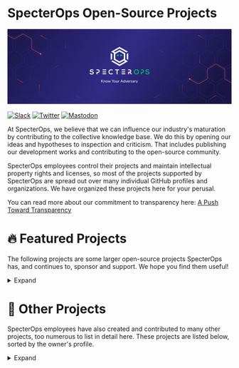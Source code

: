 
SpecterOps Open-Source Projects
===============================
  
![SpecterOps](../img/specterops-banner.png)  
  
[![Slack](https://img.shields.io/badge/Slack-SpecterOps-02B36C)](https://slack.specterops.io) [![Twitter](https://img.shields.io/twitter/follow/specterops?style=social)](https://twitter.com/specterops) [![Mastodon](https://img.shields.io/mastodon/follow/109314317500800201?domain=https%3A%2F%2Finfosec.exchange&style=social)](https://infosec.exchange/@specterops)  
  
At SpecterOps, we believe that we can influence our industry's maturation by contributing to the collective knowledge base. We do this by opening our ideas and hypotheses to inspection and criticism. That includes publishing our development works and contributing to the open-source community.

SpecterOps employees control their projects and maintain intellectual property rights and licenses, so most of the projects supported by SpecterOps are spread out over many individual GitHub profiles and organizations. We have organized these projects here for your perusal.

You can read more about our commitment to transparency here: [A Push Toward Transparency](https://posts.specterops.io/a-push-toward-transparency-c385a0dd1e34)  

# :fire: Featured Projects
  
The following projects are some larger open-source projects SpecterOps has, and continues to, sponsor and support. We hope you find them useful!  
  
<details><summary>Expand</summary>  

## BloodHound
  
![license](https://img.shields.io/badge/license-Apache--2.0-02B36C) ![Project Type](https://img.shields.io/badge/type-Red%20%26%20Blue%20Team-966FD6) ![Slack](https://img.shields.io/badge/language-Go-5465FF) ![forks](https://img.shields.io/github/forks/SpecterOps/BloodHound?color=0F0B38&style=social) ![stargazers](https://img.shields.io/github/stars/SpecterOps/BloodHound?color=5465FF&style=social)  
<details><summary>More Info</summary>  
  
![BloodHound](../img/bloodhound.png)  
  
> BloodHound Community Edition uses graph theory to reveal the hidden and often unintended relationships within an Active Directory or Azure environment. Attackers can use BloodHound to easily identify highly complex attack paths that would otherwise be impossible to quickly identify. Defenders can use BloodHound to identify and eliminate those same attack paths. Both blue and red teams can use BloodHound to easily gain a deeper understanding of privilege relationships in an Active Directory or Azure environment.  

|Resource|Link|
| :--- | :--- |
|GitHub|<https://github.com/SpecterOps/BloodHound>|
|Homepage|<https://bloodhoundenterprise.io/>|
|Documentation|https://support.bloodhoundenterprise.io/|
  
</details>  

## Nemesis
  
![license](https://img.shields.io/badge/license-BSD--3--Clause-02B36C) ![Project Type](https://img.shields.io/badge/type-Red%20Team-FF7E79) ![Slack](https://img.shields.io/badge/language-Python-5465FF) ![forks](https://img.shields.io/github/forks/SpecterOps/Nemesis?color=0F0B38&style=social) ![stargazers](https://img.shields.io/github/stars/SpecterOps/Nemesis?color=5465FF&style=social)  
<details><summary>More Info</summary>  
  
![Nemesis](../img/nemesis.png)  
  
> Nemesis is a centralized data processing platform that ingests, enriches, and performs analytics on offensive security assessment data. It ingests data from a variety of sources (C2 frameworks, manual file uploads, Chrome downloads, etc.) and performs a number of automations and analytics on the collected data. It is a SpecterOps R&D project aiming to automate a number of repetitive tasks operators encounter on engagements, empower operators' analytic capabilities and collective knowledge, and create data stores of as much operational data as possible to help guide future research and facilitate offensive data analysis.  

|Resource|Link|
| :--- | :--- |
|GitHub|<https://github.com/SpecterOps/Nemesis>|
|Homepage|<https://specterops.github.io/Nemesis/>|
  
</details>  

## Ghostwriter
  
![license](https://img.shields.io/badge/license-BSD--3--Clause-02B36C) ![Project Type](https://img.shields.io/badge/type-Red%20Team-FF7E79) ![Slack](https://img.shields.io/badge/language-Python-5465FF) ![forks](https://img.shields.io/github/forks/GhostManager/Ghostwriter?color=0F0B38&style=social) ![stargazers](https://img.shields.io/github/stars/GhostManager/Ghostwriter?color=5465FF&style=social)  
<details><summary>More Info</summary>  
  
![Ghostwriter](../img/ghostwriter.png)  
  
> Ghostwriter is a part of your team. It helps you manage clients, projects, reports, and infrastructure in one application. It does not replace some of the more common or traditional project management tools, such as CRMs. Still, it does consolidate all relevant project information in a way for users to easily curate every aspect of their projects.  

|Resource|Link|
| :--- | :--- |
|GitHub|<https://github.com/GhostManager/Ghostwriter>|
|Homepage|<https://ghostwriter.wiki>|
|Documentation|https://www.ghostwriter.wiki/|
  
</details>  

## Mythic
  
![license](https://img.shields.io/badge/license-BSD--3--Clause-02B36C) ![Project Type](https://img.shields.io/badge/type-Red%20Team-FF7E79) ![Slack](https://img.shields.io/badge/language-JavaScript-5465FF) ![forks](https://img.shields.io/github/forks/its-a-feature/Mythic?color=0F0B38&style=social) ![stargazers](https://img.shields.io/github/stars/its-a-feature/Mythic?color=5465FF&style=social)  
<details><summary>More Info</summary>  
  
![Mythic](../img/mythic.png)  
  
> A cross-platform, post-exploit, red teaming framework built with python3, docker, docker-compose, and a web browser UI. It's designed to provide a collaborative and user friendly interface for operators, managers, and reporting throughout red teaming.  

|Resource|Link|
| :--- | :--- |
|GitHub|<https://github.com/its-a-feature/Mythic>|
|Documentation|https://docs.mythic-c2.net/|
  
</details>  

## Merlin
  
![license](https://img.shields.io/badge/license-GPL--3.0-02B36C) ![Project Type](https://img.shields.io/badge/type-Red%20Team-FF7E79) ![Slack](https://img.shields.io/badge/language-Go-5465FF) ![forks](https://img.shields.io/github/forks/Ne0nd0g/merlin?color=0F0B38&style=social) ![stargazers](https://img.shields.io/github/stars/Ne0nd0g/merlin?color=5465FF&style=social)  
<details><summary>More Info</summary>  
  
![Merlin](../img/merlin.png)  
  
> Merlin is a cross-platform post-exploitation Command & Control server and agent written in Go.  

|Resource|Link|
| :--- | :--- |
|GitHub|<https://github.com/Ne0nd0g/merlin>|
  
</details>  

## SharpSCCM
  
![license](https://img.shields.io/badge/license-GPL--3.0-02B36C) ![Project Type](https://img.shields.io/badge/type-Red%20Team-FF7E79) ![Slack](https://img.shields.io/badge/language-C%23-5465FF) ![forks](https://img.shields.io/github/forks/Mayyhem/SharpSCCM?color=0F0B38&style=social) ![stargazers](https://img.shields.io/github/stars/Mayyhem/SharpSCCM?color=5465FF&style=social)  
<details><summary>More Info</summary>  
  
![SharpSCCM](../img/sharpsccm.png)  
  
> SharpSCCM is a post-exploitation tool designed to leverage Microsoft Endpoint Configuration Manager (a.k.a. ConfigMgr, formerly SCCM) for lateral movement and credential gathering without requiring access to the SCCM administration console GUI.  

|Resource|Link|
| :--- | :--- |
|GitHub|<https://github.com/Mayyhem/SharpSCCM>|
  
</details>  

## Misconfiguration Manager
  
![license](https://img.shields.io/badge/license-GPL--3.0-02B36C) ![Project Type](https://img.shields.io/badge/type-Red%20%26%20Blue%20Team-966FD6) ![Slack](https://img.shields.io/badge/language-PowerShell-5465FF) ![forks](https://img.shields.io/github/forks/subat0mik/Misconfiguration-Manager?color=0F0B38&style=social) ![stargazers](https://img.shields.io/github/stars/subat0mik/Misconfiguration-Manager?color=5465FF&style=social)  
<details><summary>More Info</summary>  
  
![Misconfiguration Manager](../img/misconfiguration-manager.png)  
  
> Misconfiguration Manager is a central knowledge base for all known Microsoft Configuration Manager tradecraft and associated defensive and hardening guidance.  

|Resource|Link|
| :--- | :--- |
|GitHub|<https://github.com/subat0mik/Misconfiguration-Manager>|
|Homepage|<https://misconfigurationmanager.com>|
  
</details>  

## CS2ModRewrite
  
![license](https://img.shields.io/badge/license-GPL--3.0-02B36C) ![Project Type](https://img.shields.io/badge/type-Red%20Team-FF7E79) ![Slack](https://img.shields.io/badge/language-Python-5465FF) ![forks](https://img.shields.io/github/forks/threatexpress/cs2modrewrite?color=0F0B38&style=social) ![stargazers](https://img.shields.io/github/stars/threatexpress/cs2modrewrite?color=5465FF&style=social)  
<details><summary>More Info</summary>  
  
> This project converts a Cobalt Strike profile to a functional mod_rewrite .htaccess or Nginx config file to support HTTP reverse proxy redirection to a Cobalt Strike teamserver. The use of reverse proxies provides protection to backend C2 servers from profiling, investigation, and general internet background radiation.  

|Resource|Link|
| :--- | :--- |
|GitHub|<https://github.com/threatexpress/cs2modrewrite>|
  
</details>  

## Malleable C2
  
![license](https://img.shields.io/badge/license-GPL--3.0-02B36C) ![Project Type](https://img.shields.io/badge/type-Red%20Team-FF7E79) ![Slack](https://img.shields.io/badge/language-Python-5465FF) ![forks](https://img.shields.io/github/forks/threatexpress/malleable-c2?color=0F0B38&style=social) ![stargazers](https://img.shields.io/github/stars/threatexpress/malleable-c2?color=5465FF&style=social)  
<details><summary>More Info</summary>  
  
> Cobalt Strike Malleable C2 Design and Reference Guide  

|Resource|Link|
| :--- | :--- |
|GitHub|<https://github.com/threatexpress/malleable-c2>|
  
</details>  

## SharpRDP
  
![license](https://img.shields.io/badge/license-BSD--3--Clause-02B36C) ![Project Type](https://img.shields.io/badge/type-Red%20Team-FF7E79) ![Slack](https://img.shields.io/badge/language-C%23-5465FF) ![forks](https://img.shields.io/github/forks/0xthirteen/SharpRDP?color=0F0B38&style=social) ![stargazers](https://img.shields.io/github/stars/0xthirteen/SharpRDP?color=5465FF&style=social)  
<details><summary>More Info</summary>  
  
> Remote Desktop Protocol .NET Console Application for Authenticated Command Execution  

|Resource|Link|
| :--- | :--- |
|GitHub|<https://github.com/0xthirteen/SharpRDP>|
  
</details>  

## StayKit
  
![license](https://img.shields.io/badge/license-GPL--3.0-02B36C) ![Project Type](https://img.shields.io/badge/type-Red%20Team-FF7E79) ![Slack](https://img.shields.io/badge/language-C%23-5465FF) ![forks](https://img.shields.io/github/forks/0xthirteen/StayKit?color=0F0B38&style=social) ![stargazers](https://img.shields.io/github/stars/0xthirteen/StayKit?color=5465FF&style=social)  
<details><summary>More Info</summary>  
  
> Cobalt Strike kit for Persistence  

|Resource|Link|
| :--- | :--- |
|GitHub|<https://github.com/0xthirteen/StayKit>|
  
</details>  

## Covenant
  
![license](https://img.shields.io/badge/license-GPL--3.0-02B36C) ![Project Type](https://img.shields.io/badge/type-Red%20Team-FF7E79) ![Slack](https://img.shields.io/badge/language-C%23-5465FF) ![forks](https://img.shields.io/github/forks/cobbr/Covenant?color=0F0B38&style=social) ![stargazers](https://img.shields.io/github/stars/cobbr/Covenant?color=5465FF&style=social)  
<details><summary>More Info</summary>  
  
![Covenant](../img/covenant.png)  
  
> Covenant is a .NET command and control framework that aims to highlight the attack surface of .NET, make the use of offensive .NET tradecraft easier, and serve as a collaborative command and control platform for red teamers.  

|Resource|Link|
| :--- | :--- |
|GitHub|<https://github.com/cobbr/Covenant>|
|Homepage|<https://cobbr.io/Covenant.html>|
|Documentation|https://github.com/cobbr/Covenant/wiki|
  
</details>  

## SharpSploit
  
![license](https://img.shields.io/badge/license-BSD--3--Clause-02B36C) ![Project Type](https://img.shields.io/badge/type-Red%20Team-FF7E79) ![Slack](https://img.shields.io/badge/language-C%23-5465FF) ![forks](https://img.shields.io/github/forks/cobbr/SharpSploit?color=0F0B38&style=social) ![stargazers](https://img.shields.io/github/stars/cobbr/SharpSploit?color=5465FF&style=social)  
<details><summary>More Info</summary>  
  
> SharpSploit is a .NET post-exploitation library written in C# that aims to highlight the attack surface of .NET and make the use of offensive .NET easier for red teamers.  

|Resource|Link|
| :--- | :--- |
|GitHub|<https://github.com/cobbr/SharpSploit>|
|Homepage|<https://sharpsploit.cobbr.io/api/>|
  
</details>  

## PowerSploit (Retired)
  
![license](https://img.shields.io/badge/license-BSD--3--Clause-02B36C) ![Project Type](https://img.shields.io/badge/type-Red%20Team-FF7E79) ![Slack](https://img.shields.io/badge/language-PowerShell-5465FF) ![forks](https://img.shields.io/github/forks/PowerShellMafia/PowerSploit?color=0F0B38&style=social) ![stargazers](https://img.shields.io/github/stars/PowerShellMafia/PowerSploit?color=5465FF&style=social)  
<details><summary>More Info</summary>  
  
> PowerSploit - A PowerShell Post-Exploitation Framework  

|Resource|Link|
| :--- | :--- |
|GitHub|<https://github.com/PowerShellMafia/PowerSploit>|
  
</details>  

## Empire (Retired)
  
![license](https://img.shields.io/badge/license-BSD--3--Clause-02B36C) ![Project Type](https://img.shields.io/badge/type-Red%20Team-FF7E79) ![Slack](https://img.shields.io/badge/language-PowerShell-5465FF) ![forks](https://img.shields.io/github/forks/EmpireProject/Empire?color=0F0B38&style=social) ![stargazers](https://img.shields.io/github/stars/EmpireProject/Empire?color=5465FF&style=social)  
<details><summary>More Info</summary>  
  
![Empire](../img/empire.png)  
  
> Empire is a post-exploitation framework with a pure-PowerShell 2.0 Windows agent and a pure Python 2.6/2.7 Linux/OS X agent. It is the merge of the previous PowerShell Empire and Python EmPyre projects. The framework offers cryptological-secure communications and a flexible architecture. On the PowerShell side, Empire implements the ability to run PowerShell agents without needing powershell.exe, rapidly deployable post-exploitation modules ranging from key loggers to Mimikatz, and adaptable communications to evade network detection, all wrapped up in a usability-focused framework. PowerShell Empire premiered at BSidesLV in 2015, and Python EmPyre premiered at HackMiami in 2016.  
>   
> The project was retired in 2019, but the code is still available for reference. You can learn more about the end of the project here: <https://mobile.twitter.com/specterops/status/1156650932421050368>  

|Resource|Link|
| :--- | :--- |
|GitHub|<https://github.com/EmpireProject/Empire>|
|Homepage|<http://www.powershellempire.com/>|
  
</details>  

## CrucibleC2
  
![license](https://img.shields.io/badge/license-BSD--3--Clause-02B36C) ![Project Type](https://img.shields.io/badge/type-Red%20Team-FF7E79) ![Slack](https://img.shields.io/badge/language-C%23-5465FF) ![forks](https://img.shields.io/github/forks/DragoQCC/CrucibleC2?color=0F0B38&style=social) ![stargazers](https://img.shields.io/github/stars/DragoQCC/CrucibleC2?color=5465FF&style=social)  
<details><summary>More Info</summary>  
  
![CrucibleC2](../img/crucible.png)  
  
> A C# Command & Control framework   

|Resource|Link|
| :--- | :--- |
|GitHub|<https://github.com/DragoQCC/CrucibleC2>|
  
</details>  
  
</details>  

# :purple_heart: Other Projects
  
  
SpecterOps employees have also created and contributed to many other projects, too numerous to list in detail here. These projects are listed below, sorted by the owner's profile.  
  
<details><summary>Expand</summary>  
  
- [chrismaddalena/DocPatch](https://github.com/chrismaddalena/DocPatch)  
  - A simple script that edits the XML of a macro-enabled Word document (.docm or Word 97 document) to add a reference to a remote stylesheet.  
- [chrismaddalena/SharpCloud](https://github.com/chrismaddalena/SharpCloud)  
  - Simple C# for checking for the existence of credential files related to AWS, Microsoft Azure, and Google Compute.  
- [chrismaddalena/ODIN](https://github.com/chrismaddalena/ODIN)  
  - Automated network asset, email, and social media profile discovery and cataloguing.  
- [chrismaddalena/Cooper](https://github.com/chrismaddalena/Cooper)  
  - A Python tool for ingesting HTML and producing HTML source suitable for phishing campaigns.  
- [chrismaddalena/Goreport](https://github.com/chrismaddalena/Goreport)  
  - A Python script to collect campaign data from Gophish and generate a report  
- [its-a-feature/dylibHijackScanner](https://github.com/its-a-feature/dylibHijackScanner)  
  - Objective C dylibHijackScanner and analysis tool  
- [its-a-feature/Orchard](https://github.com/its-a-feature/Orchard)  
  - JavaScript for Automation (JXA) tool to do Active Directory enumeration.  
- [its-a-feature/bifrost](https://github.com/its-a-feature/bifrost)  
  - Objective-C library and console to interact with Heimdal APIs for macOS Kerberos  
- [hotnops/gtunnel](https://github.com/hotnops/gtunnel)  
  - A robust tunelling solution written in golang  
- [hotnops/AzureScripts](https://github.com/hotnops/AzureScripts)  
  - Random scripts for azure stuff  
- [hotnops/AWSRoleJuggler](https://github.com/hotnops/AWSRoleJuggler)  
  - A toolset to juggle AWS roles for persistent access  
- [hotnops/RemoteDebugView](https://github.com/hotnops/RemoteDebugView)  
  - A DLL that serves OutputDebugString content over a TCP connection  
- [hotnops/COM_Mapper](https://github.com/hotnops/COM_Mapper)  
  - A tool to create COM class/interface relationships in neo4j  
- [eladshamir/SharpElevator](https://github.com/eladshamir/SharpElevator)  
  - SharpElevator is a C# implementation of Elevator for UAC bypass.  This UAC bypass was originally discovered by James Forshaw and published in his brilliant post at: https://googleprojectzero.blogspot.com/2019/12/calling-local-windows-rpc-servers-from.html  
- [jaredcatkinson/PSReflect-Functions](https://github.com/jaredcatkinson/PSReflect-Functions)  
  - Module to provide PowerShell functions that abstract Win32 API functions  
- [jaredcatkinson/AbstractionMaps](https://github.com/jaredcatkinson/AbstractionMaps)  
- [jaredcatkinson/abstraction-workshop](https://github.com/jaredcatkinson/abstraction-workshop)  
- [leechristensen/SpoolSample](https://github.com/leechristensen/SpoolSample)  
  - PoC tool to coerce Windows hosts authenticate to other machines via the MS-RPRN RPC interface.  This is possible via other protocols as well.  
- [t94j0/satellite](https://github.com/t94j0/satellite)  
  - easy-to-use payload hosting  
- [t94j0/gophish-notifier](https://github.com/t94j0/gophish-notifier)  
  - Notification webhook for GoPhish  
- [cobbr/SharpGen](https://github.com/cobbr/SharpGen)  
  -  SharpGen is a .NET Core console application that utilizes the Rosyln C# compiler to quickly cross-compile .NET Framework console applications or libraries.  
- [cobbr/Elite](https://github.com/cobbr/Elite)  
  - Elite is the client-side component of the Covenant project. Covenant is a .NET command and control framework that aims to highlight the attack surface of .NET, make the use of offensive .NET tradecraft easier, and serve as a collaborative command and control platform for red teamers.  
- [cobbr/C2Bridge](https://github.com/cobbr/C2Bridge)  
  - C2Bridges allow developers to create new custom communication protocols and quickly utilize them within Covenant.  
- [0xthirteen/MoveKit](https://github.com/0xthirteen/MoveKit)  
  - Cobalt Strike kit for Lateral Movement  
- [0xthirteen/SharpStay](https://github.com/0xthirteen/SharpStay)  
  - .NET project for installing Persistence  
- [0xthirteen/SharpMove](https://github.com/0xthirteen/SharpMove)  
  - .NET Project for performing Authenticated Remote Execution  
- [IceMoonHSV/Sim](https://github.com/IceMoonHSV/Sim)  
  - C# User Simulation  
- [IceMoonHSV/PortScanner](https://github.com/IceMoonHSV/PortScanner)  
  - C# Port Scanner  
- [merrillmatt011/EntropyCapture](https://github.com/merrillmatt011/EntropyCapture)  
  - Simple Extraction of DPAPI pOptionalEntropy value using API Hooking  
- [Dcellular/GoPhish-Ansible-Setup](https://github.com/Dcellular/GoPhish-Ansible-Setup)  
- [Invoke-IR/ACE](https://github.com/Invoke-IR/ACE)  
  - Automated, Collection, and Enrichment Platform  
- [Invoke-IR/PowerForensics](https://github.com/Invoke-IR/PowerForensics)  
  - PowerForensics provides an all in one platform for live disk forensic analysis  
- [Invoke-IR/PowerForensicsPortable](https://github.com/Invoke-IR/PowerForensicsPortable)  
- [Invoke-IR/Uproot](https://github.com/Invoke-IR/Uproot)  
  - Currently not updated for WMIEvent module...  
- [BloodHoundAD/BARK](https://github.com/BloodHoundAD/BARK)  
  - BloodHound Attack Research Kit  
- [SpecterOps/AzureHound](https://github.com/SpecterOps/AzureHound)  
  - Azure Data Exporter for BloodHound  
- [SpecterOps/SharpHound](https://github.com/SpecterOps/SharpHound)  
  - C# Data Collector for BloodHound  
- [SpecterOps/SharpHoundCommon](https://github.com/SpecterOps/SharpHoundCommon)  
  - Common library used by SharpHound.   
- [SpecterOps/BloodHoundQueryLibrary](https://github.com/SpecterOps/BloodHoundQueryLibrary)  
  - A community-driven collection of BloodHound queries   
- [SpecterOps/DAWGS](https://github.com/SpecterOps/DAWGS)  
- [SpecterOps/MSSQLHound](https://github.com/SpecterOps/MSSQLHound)  
  - PowerShell collector for adding MSSQL attack paths to BloodHound with OpenGraph  
- [SpecterOps/1PassHound](https://github.com/SpecterOps/1PassHound)  
- [SpecterOps/GitHound](https://github.com/SpecterOps/GitHound)  
- [SpecterOps/SnowHound](https://github.com/SpecterOps/SnowHound)  
- [MythicAgents/apfell](https://github.com/MythicAgents/apfell)  
  - JavaScript for Automation (JXA) macOS agent  
- [MythicAgents/poseidon](https://github.com/MythicAgents/poseidon)  
  - Poseidon is a Golang agent targeting Linux and macOS  
- [MythicAgents/Apollo](https://github.com/MythicAgents/Apollo)  
  - A .NET Framework 4.0 Windows Agent  
- [MythicMeta/Mythic_CLI](https://github.com/MythicMeta/Mythic_CLI)  
  - Golang CLI binaries to replace the bash scripts controlling Mythic  
- [MythicMeta/MythicReactUI](https://github.com/MythicMeta/MythicReactUI)  
  - Source code for the React Mythic UI  
- [MythicMeta/Mythic_Scripting](https://github.com/MythicMeta/Mythic_Scripting)  
  - Mythic Scripting PyPi package - mythic  
- [GhostManager/mythic_sync](https://github.com/GhostManager/mythic_sync)  
  - Automated activity logging utility for Mythic C2 v3.0+ with Ghostwriter v3.0+  
- [threatexpress/domainhunter](https://github.com/threatexpress/domainhunter)  
  - Checks expired domains for categorization/reputation and Archive.org history to determine good candidates for phishing and C2 domain names  
- [GhostManager/Ghostwriter_CLI](https://github.com/GhostManager/Ghostwriter_CLI)  
  - Golang CLI binary used for installing and managing Ghostwriter  
- [GhostManager/cobalt_sync](https://github.com/GhostManager/cobalt_sync)  
  - Standalone Cobalt Strike operation logging Aggressor script for Ghostwriter 2.0+  
- [GhostPack/Rubeus](https://github.com/GhostPack/Rubeus)  
  - Trying to tame the three-headed dog.  
- [GhostPack/Seatbelt](https://github.com/GhostPack/Seatbelt)  
  - Seatbelt is a C# project that performs a number of security oriented host-survey "safety checks" relevant from both offensive and defensive security perspectives.  
- [GhostPack/SafetyKatz](https://github.com/GhostPack/SafetyKatz)  
  - SafetyKatz is a combination of slightly modified version of @gentilkiwi's Mimikatz project and @subtee's .NET PE Loader  
- [GhostPack/SharpUp](https://github.com/GhostPack/SharpUp)  
  - SharpUp is a C# port of various PowerUp functionality.  
- [GhostPack/KeeThief](https://github.com/GhostPack/KeeThief)  
  - Methods for attacking KeePass 2.X databases, including extracting of encryption key material from memory.  
- [GhostPack/Certify](https://github.com/GhostPack/Certify)  
  - Active Directory certificate abuse.  
- [GhostPack/SharpDPAPI](https://github.com/GhostPack/SharpDPAPI)  
  - SharpDPAPI is a C# port of some Mimikatz DPAPI functionality.  
- [GhostPack/Koh](https://github.com/GhostPack/Koh)  
  - The Token Stealer  
- [GhostPack/DeepPass](https://github.com/GhostPack/DeepPass)  
  - Hunting for passwords with deep learning  
- [GhostPack/Invoke-Evasion](https://github.com/GhostPack/Invoke-Evasion)  
  - PowerShell Obfuscation and Data Science  
- [GhostPack/PSPKIAudit](https://github.com/GhostPack/PSPKIAudit)  
  - PowerShell toolkit for AD CS auditing based on the PSPKI toolkit.  
- [GhostPack/ForgeCert](https://github.com/GhostPack/ForgeCert)  
  - "Golden" certificates  
- [GhostPack/RestrictedAdmin](https://github.com/GhostPack/RestrictedAdmin)  
  - Remotely enables Restricted Admin Mode  
- [GhostPack/Lockless](https://github.com/GhostPack/Lockless)  
  - Lockless allows for the copying of locked files.  
- [GhostPack/SharpWMI](https://github.com/GhostPack/SharpWMI)  
  - SharpWMI is a C# implementation of various WMI functionality.  
- [GhostPack/SharpRoast](https://github.com/GhostPack/SharpRoast)  
  - DEPRECATED SharpRoast is a C# port of various PowerView's Kerberoasting functionality.  
- [GhostPack/SharpDump](https://github.com/GhostPack/SharpDump)  
  - SharpDump is a C# port of PowerSploit's Out-Minidump.ps1 functionality.  
- [PowerShellMafia/PowerSCCM](https://github.com/PowerShellMafia/PowerSCCM)  
  - PowerSCCM - PowerShell module to interact with SCCM deployments  
</details>  
